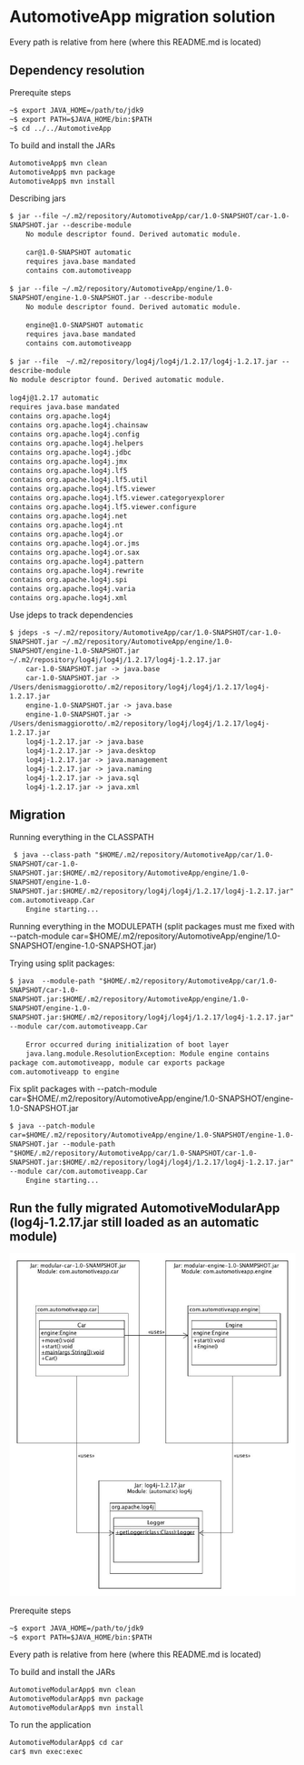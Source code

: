 # AutomotiveApp migration solution



Every path is relative from here (where this README.md is located)

## Dependency resolution

Prerequite steps

```
~$ export JAVA_HOME=/path/to/jdk9
~$ export PATH=$JAVA_HOME/bin:$PATH
~$ cd ../../AutomotiveApp
```

To build and install the JARs
```
AutomotiveApp$ mvn clean
AutomotiveApp$ mvn package
AutomotiveApp$ mvn install
```

Describing jars
```
$ jar --file ~/.m2/repository/AutomotiveApp/car/1.0-SNAPSHOT/car-1.0-SNAPSHOT.jar --describe-module                                                                                                 
    No module descriptor found. Derived automatic module.

    car@1.0-SNAPSHOT automatic
    requires java.base mandated
    contains com.automotiveapp

$ jar --file ~/.m2/repository/AutomotiveApp/engine/1.0-SNAPSHOT/engine-1.0-SNAPSHOT.jar --describe-module                                                                                             
    No module descriptor found. Derived automatic module.

    engine@1.0-SNAPSHOT automatic
    requires java.base mandated
    contains com.automotiveapp

$ jar --file  ~/.m2/repository/log4j/log4j/1.2.17/log4j-1.2.17.jar --describe-module                                               
No module descriptor found. Derived automatic module.

log4j@1.2.17 automatic
requires java.base mandated
contains org.apache.log4j
contains org.apache.log4j.chainsaw
contains org.apache.log4j.config
contains org.apache.log4j.helpers
contains org.apache.log4j.jdbc
contains org.apache.log4j.jmx
contains org.apache.log4j.lf5
contains org.apache.log4j.lf5.util
contains org.apache.log4j.lf5.viewer
contains org.apache.log4j.lf5.viewer.categoryexplorer
contains org.apache.log4j.lf5.viewer.configure
contains org.apache.log4j.net
contains org.apache.log4j.nt
contains org.apache.log4j.or
contains org.apache.log4j.or.jms
contains org.apache.log4j.or.sax
contains org.apache.log4j.pattern
contains org.apache.log4j.rewrite
contains org.apache.log4j.spi
contains org.apache.log4j.varia
contains org.apache.log4j.xml
```

Use jdeps to track dependencies
```
$ jdeps -s ~/.m2/repository/AutomotiveApp/car/1.0-SNAPSHOT/car-1.0-SNAPSHOT.jar ~/.m2/repository/AutomotiveApp/engine/1.0-SNAPSHOT/engine-1.0-SNAPSHOT.jar  ~/.m2/repository/log4j/log4j/1.2.17/log4j-1.2.17.jar  
    car-1.0-SNAPSHOT.jar -> java.base
    car-1.0-SNAPSHOT.jar -> /Users/denismaggiorotto/.m2/repository/log4j/log4j/1.2.17/log4j-1.2.17.jar
    engine-1.0-SNAPSHOT.jar -> java.base
    engine-1.0-SNAPSHOT.jar -> /Users/denismaggiorotto/.m2/repository/log4j/log4j/1.2.17/log4j-1.2.17.jar
    log4j-1.2.17.jar -> java.base
    log4j-1.2.17.jar -> java.desktop
    log4j-1.2.17.jar -> java.management
    log4j-1.2.17.jar -> java.naming
    log4j-1.2.17.jar -> java.sql
    log4j-1.2.17.jar -> java.xml
```

## Migration

Running everything in the CLASSPATH
```
 $ java --class-path "$HOME/.m2/repository/AutomotiveApp/car/1.0-SNAPSHOT/car-1.0-SNAPSHOT.jar:$HOME/.m2/repository/AutomotiveApp/engine/1.0-SNAPSHOT/engine-1.0-SNAPSHOT.jar:$HOME/.m2/repository/log4j/log4j/1.2.17/log4j-1.2.17.jar"  com.automotiveapp.Car
    Engine starting...
```

Running everything in the MODULEPATH (split packages must me fixed with --patch-module car=$HOME/.m2/repository/AutomotiveApp/engine/1.0-SNAPSHOT/engine-1.0-SNAPSHOT.jar)

Trying using split packages:
```
$ java  --module-path "$HOME/.m2/repository/AutomotiveApp/car/1.0-SNAPSHOT/car-1.0-SNAPSHOT.jar:$HOME/.m2/repository/AutomotiveApp/engine/1.0-SNAPSHOT/engine-1.0-SNAPSHOT.jar:$HOME/.m2/repository/log4j/log4j/1.2.17/log4j-1.2.17.jar" --module car/com.automotiveapp.Car

    Error occurred during initialization of boot layer
    java.lang.module.ResolutionException: Module engine contains package com.automotiveapp, module car exports package com.automotiveapp to engine
```

Fix split packages with --patch-module car=$HOME/.m2/repository/AutomotiveApp/engine/1.0-SNAPSHOT/engine-1.0-SNAPSHOT.jar
```
$ java --patch-module car=$HOME/.m2/repository/AutomotiveApp/engine/1.0-SNAPSHOT/engine-1.0-SNAPSHOT.jar --module-path "$HOME/.m2/repository/AutomotiveApp/car/1.0-SNAPSHOT/car-1.0-SNAPSHOT.jar:$HOME/.m2/repository/log4j/log4j/1.2.17/log4j-1.2.17.jar" --module car/com.automotiveapp.Car
    Engine starting...
```

## Run the fully migrated AutomotiveModularApp (log4j-1.2.17.jar still loaded as an automatic module)

![AutomotiveModularApp UML](automotive_modular_app.jpg)

Prerequite steps

```
~$ export JAVA_HOME=/path/to/jdk9
~$ export PATH=$JAVA_HOME/bin:$PATH
```

Every path is relative from here (where this README.md is located)

To build and install the JARs
```
AutomotiveModularApp$ mvn clean
AutomotiveModularApp$ mvn package
AutomotiveModularApp$ mvn install
```

To run the application
```
AutomotiveModularApp$ cd car
car$ mvn exec:exec
```
